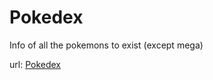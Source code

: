 # Pokedex
Info of all the pokemons to exist (except mega)

url: [Pokedex](https://pokedex.arsanya.in)
